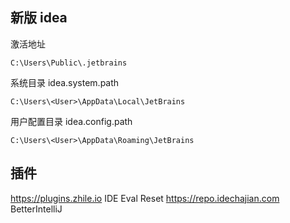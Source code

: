 ## 新版 idea 

激活地址

```
C:\Users\Public\.jetbrains
```

系统目录   idea.system.path 

```
C:\Users\<User>\AppData\Local\JetBrains
```

用户配置目录 idea.config.path 

```
C:\Users\<User>\AppData\Roaming\JetBrains
```











## 插件

https://plugins.zhile.io
IDE Eval Reset
https://repo.idechajian.com
BetterIntelliJ